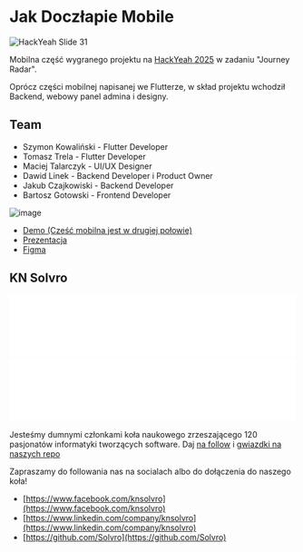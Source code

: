 # Jak Doczłapie Mobile
![HackYeah Slide 31](https://github.com/user-attachments/assets/a8f1f27b-578c-44fa-b707-0d6f02a32293)


Mobilna część wygranego projektu na [HackYeah 2025](https://challengerocket.com/hackyeah-2025) w zadaniu "Journey Radar". 

Oprócz części mobilnej napisanej we Flutterze, w skład projektu wchodził Backend, webowy panel admina i designy.

## Team
- Szymon Kowaliński - Flutter Developer
- Tomasz Trela - Flutter Developer
- Maciej Talarczyk - UI/UX Designer
- Dawid Linek - Backend Developer i Product Owner
- Jakub Czajkowiski - Backend Developer
- Bartosz Gotowski - Frontend Developer

<img  alt="image" src="https://github.com/user-attachments/assets/5ae14441-1f44-46b1-bb64-d7c5459c9846" />

- [Demo (Cześć mobilna jest w drugiej połowie)](https://www.youtube.com/watch?v=cpg89dV15OM)
- [Prezentacja](https://drive.google.com/file/d/12z8wN6B8YIX4diPOZWh6MRbyozEH2Hmd/view?utm=solvro)
- [Figma](https://www.figma.com/design/JKT6e4H7qKti0p9muPmyAc/JakDocz%C5%82apie?node-id=0-1&t=ZtIl9plfmvtXjVU5-1)

## KN Solvro

![Solvro banner](https://github.com/Solvro/backend-topwr-sks/blob/main/assets/solvro_dark.png#gh-dark-mode-only)
![Solvro banner](https://github.com/Solvro/backend-topwr-sks/blob/main/assets/solvro_dark.png#gh-light-mode-only)

Jesteśmy dumnymi członkami koła naukowego zrzeszającego 120 pasjonatów informatyki tworzących software. Daj [na follow](https://github.com/Solvro) i [gwiazdki na naszych repo](https://github.com/Solvro/mobile-topwr)

Zapraszamy do followania nas na socialach albo do dołączenia do naszego koła!

- [https://www.facebook.com/knsolvro](https://www.facebook.com/knsolvro)
- [https://www.linkedin.com/company/knsolvro](https://www.linkedin.com/company/knsolvro)
- [https://github.com/Solvro](https://github.com/Solvro)



